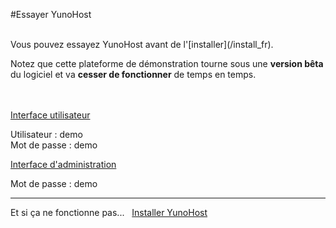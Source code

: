 #Essayer YunoHost

<br />
Vous pouvez essayez YunoHost avant de l'[installer](/install_fr).

Notez que cette plateforme de démonstration tourne sous une **version bêta** du logiciel et va **cesser de fonctionner** de temps en temps.

<br />
<br />

  <div class="row text-center">
    <div class="col-md-6">
      <a href="https://demo.yunohost.org/webmail" class="btn btn-primary btn-lg">Interface utilisateur</a>
      <p class="text-muted">Utilisateur : demo<br>Mot de passe : demo</p>
    </div>
    <div class="col-md-5">
      <a href="https://demo.yunohost.org/ynhadmin" class="btn btn-danger btn-lg">Interface d'administration</a>
      <p class="text-muted">Mot de passe : demo</p>
    </div>
  </div>

---

<div class="text-center">

Et si ça ne fonctionne pas... &nbsp;  <a href="/install_fr" class="btn btn-success">Installer YunoHost</a>

</div>
